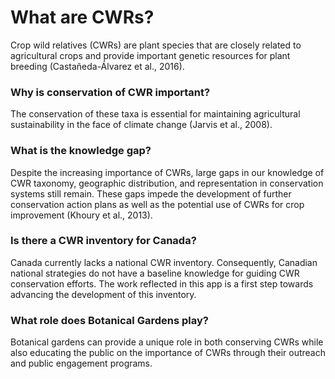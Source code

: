# What are CWRs?
Crop wild relatives (CWRs) are plant species that are closely related to agricultural crops and provide important genetic resources for plant breeding (Castañeda-Álvarez et al., 2016). 


### Why is conservation of CWR important?
The conservation of these taxa is essential for maintaining agricultural sustainability in the face of climate change (Jarvis et al., 2008).

### What is the knowledge gap?
Despite the increasing importance of CWRs, large gaps in our knowledge of CWR taxonomy, geographic distribution, and representation in conservation systems still remain. These gaps impede the development of further conservation action plans as well as the potential use of CWRs for crop improvement (Khoury et al., 2013). 

### Is there a CWR inventory for Canada? 
Canada currently lacks a national CWR inventory. Consequently, Canadian national strategies do not have a baseline knowledge for guiding CWR conservation efforts. The work reflected in this app is a first step towards advancing the development of this inventory. 

### What role does Botanical Gardens play?
Botanical gardens can provide a unique role in both conserving CWRs while also educating the public on the importance of CWRs through their outreach and public engagement programs.



